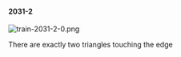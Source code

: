 #### 2031-2
![train-2031-2-0.png](https://github.com/lil-lab/nlvr/raw/master/nlvr/train/images/45/train-2031-2-0.png "train-2031-2-0.png")

There are exactly two triangles touching the edge